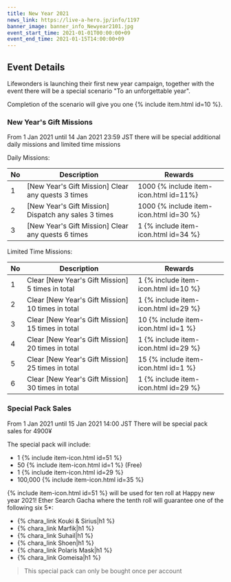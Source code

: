 ```yaml
---
title: New Year 2021
news_link: https://live-a-hero.jp/info/1197
banner_image: banner_info_Newyear2101.jpg
event_start_time: 2021-01-01T00:00:00+09
event_end_time: 2021-01-15T14:00:00+09
---
```


## Event Details

Lifewonders is launching their first new year campaign, together with the event
there will be a special scenario "To an unforgettable year". 

Completion of the scenario will give you one {% include item.html id=10 %}.

### New Year's Gift Missions

From 1 Jan 2021 until 14 Jan 2021 23:59 JST there will be special additional daily missions and limited time missions

Daily Missions:

| No  | Description      | Rewards      |
|----|-----------------------------------------------------------|----------------|
| 1  | \[New Year's Gift Mission\] Clear any quests 3 times | 1000 {% include item-icon.html id=11%}    |
| 2  | \[New Year's Gift Mission\] Dispatch any sales 3 times | 1000 {% include item-icon.html id=30 %}    |
| 3  | \[New Year's Gift Mission\] Clear any quests 6 times | 1 {% include item-icon.html id=34 %}    |

Limited Time Missions: 

| No  | Description      | Rewards      |
|----|-----------------------------------------------------------|----------------|
| 1  | Clear \[New Year's Gift Mission\] 5 times in total | 1 {% include item-icon.html id=10 %}    |
| 2  | Clear \[New Year's Gift Mission\] 10 times in total | 1 {% include item-icon.html id=29 %}    |
| 3  | Clear \[New Year's Gift Mission\] 15 times in total | 10 {% include item-icon.html id=1 %}    |
| 4  | Clear \[New Year's Gift Mission\] 20 times in total | 1 {% include item-icon.html id=29 %}    |
| 5  | Clear \[New Year's Gift Mission\] 25 times in total| 15 {% include item-icon.html id=1 %}    |
| 6  | Clear \[New Year's Gift Mission\] 30 times in total | 1 {% include item-icon.html id=29 %}    |

### Special Pack Sales 

From 1 Jan 2021 until 15 Jan 2021 14:00 JST There will be special pack sales for 4900¥ 

The special pack will include:
- 1 {% include item-icon.html id=51 %}
- 50 {% include item-icon.html id=1 %}  (Free)
- 1 {% include item-icon.html id=29 %} 
- 100,000 {% include item-icon.html id=35 %} 

{% include item-icon.html id=51 %} will be used for ten roll at Happy new year 2021! Ether Search Gacha where the tenth roll will guarantee one of the following six 5*:
- {% chara_link Kouki & Sirius|h1 %}
- {% chara_link Marfik|h1 %}
- {% chara_link Suhail|h1 %}
- {% chara_link Shoen|h1 %}
- {% chara_link Polaris Mask|h1 %}
- {% chara_link Gomeisa|h1 %}

> This special pack can only be bought once per account
